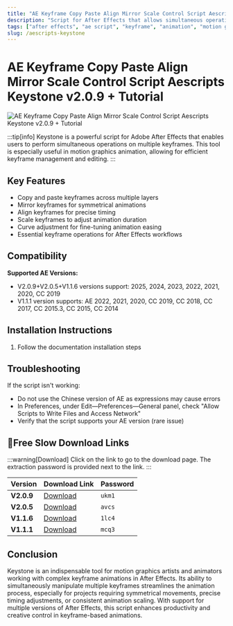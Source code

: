 ```yaml
---
title: "AE Keyframe Copy Paste Align Mirror Scale Control Script Aescripts Keystone v2.0.9 + Tutorial"
description: "Script for After Effects that allows simultaneous operations on multiple keyframes including copy, paste, mirror, align, scale, and curve adjustment"
tags: ["after effects", "ae script", "keyframe", "animation", "motion graphics", "keystone", "aescripts", "keyframe editing", "visual effects"]
slug: /aescripts-keystone
---
```


# AE Keyframe Copy Paste Align Mirror Scale Control Script Aescripts Keystone v2.0.9 + Tutorial

![AE Keyframe Copy Paste Align Mirror Scale Control Script Aescripts Keystone v2.0.9 + Tutorial](https://www.gfxcamp.com/wp-content/uploads/2022/05/Aescripts-Keystone.jpg)

:::tip[info]
Keystone is a powerful script for Adobe After Effects that enables users to perform simultaneous operations on multiple keyframes. This tool is especially useful in motion graphics animation, allowing for efficient keyframe management and editing.
:::

## Key Features

- Copy and paste keyframes across multiple layers
- Mirror keyframes for symmetrical animations
- Align keyframes for precise timing
- Scale keyframes to adjust animation duration
- Curve adjustment for fine-tuning animation easing
- Essential keyframe operations for After Effects workflows

## Compatibility

**Supported AE Versions:**

- V2.0.9+V2.0.5+V1.1.6 versions support: 2025, 2024, 2023, 2022, 2021, 2020, CC 2019
- V1.1.1 version supports: AE 2022, 2021, 2020, CC 2019, CC 2018, CC 2017, CC 2015.3, CC 2015, CC 2014

## Installation Instructions

1. Follow the documentation installation steps

## Troubleshooting

If the script isn't working:

- Do not use the Chinese version of AE as expressions may cause errors
- In Preferences, under Edit—Preferences—General panel, check "Allow Scripts to Write Files and Access Network"
- Verify that the script supports your AE version (rare issue)

## 🐌Free Slow Download Links

:::warning[Download]
Click on the link to go to the download page. The extraction password is provided next to the link.
:::

| Version | Download Link | Password |
|---|---|---|
| **V2.0.9** | [Download](https://pan.baidu.com/s/1uc99GVvl65tZmJFEytmJQA?pwd=ukm1) | `ukm1` |
| **V2.0.5** | [Download](https://pan.baidu.com/s/1TgvF81Buenf5CrFuDSGjag?pwd=avcs) | `avcs` |
| **V1.1.6** | [Download](https://pan.baidu.com/s/12rKT5-OZSPHnAR8g38sIEw?pwd=1lc4) | `1lc4` |
| **V1.1.1** | [Download](https://pan.baidu.com/s/1Rf_VaxXAXZ82JbXCkkPfGQ?pwd=mcq3) | `mcq3` |

## Conclusion

Keystone is an indispensable tool for motion graphics artists and animators working with complex keyframe animations in After Effects. Its ability to simultaneously manipulate multiple keyframes streamlines the animation process, especially for projects requiring symmetrical movements, precise timing adjustments, or consistent animation scaling. With support for multiple versions of After Effects, this script enhances productivity and creative control in keyframe-based animations.